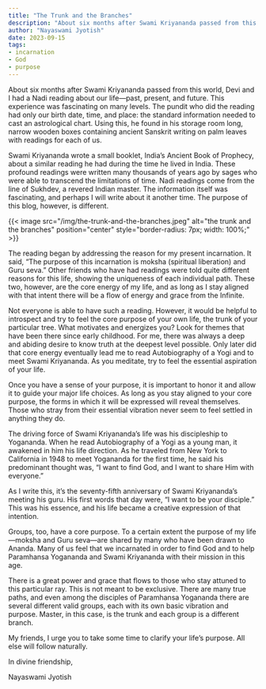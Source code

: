 ```yaml
---
title: "The Trunk and the Branches"
description: "About six months after Swami Kriyananda passed from this world, Devi and I had a Nadi reading about our life—past, present, and future. This experience was fascinating on many levels. The pundit who did the reading had only our birth date, time, and place: the standard information needed to cast an astrological chart. Using this, he found in his storage room long, narrow wooden boxes containing ancient Sanskrit writing on palm leaves with readings for each of us."
author: "Nayaswami Jyotish"
date: 2023-09-15
tags:
- incarnation
- God
- purpose
---
```


About six months after Swami Kriyananda passed from this world, Devi and I had a Nadi reading about our life—past, present, and future. This experience was fascinating on many levels. The pundit who did the reading had only our birth date, time, and place: the standard information needed to cast an astrological chart. Using this, he found in his storage room long, narrow wooden boxes containing ancient Sanskrit writing on palm leaves with readings for each of us.

Swami Kriyananda wrote a small booklet, India’s Ancient Book of Prophecy, about a similar reading he had during the time he lived in India. These profound readings were written many thousands of years ago by sages who were able to transcend the limitations of time. Nadi readings come from the line of Sukhdev, a revered Indian master. The information itself was fascinating, and perhaps I will write about it another time. The purpose of this blog, however, is different.

{{< image src="/img/the-trunk-and-the-branches.jpeg" alt="the trunk and the branches" position="center" style="border-radius: 7px; width: 100%;" >}}

The reading began by addressing the reason for my present incarnation. It said, “The purpose of this incarnation is moksha (spiritual liberation) and Guru seva.” Other friends who have had readings were told quite different reasons for this life, showing the uniqueness of each individual path. These two, however, are the core energy of my life, and as long as I stay aligned with that intent there will be a flow of energy and grace from the Infinite.

Not everyone is able to have such a reading. However, it would be helpful to introspect and try to feel the core purpose of your own life, the trunk of your particular tree. What motivates and energizes you? Look for themes that have been there since early childhood. For me, there was always a deep and abiding desire to know truth at the deepest level possible. Only later did that core energy eventually lead me to read Autobiography of a Yogi and to meet Swami Kriyananda. As you meditate, try to feel the essential aspiration of your life.

Once you have a sense of your purpose, it is important to honor it and allow it to guide your major life choices. As long as you stay aligned to your core purpose, the forms in which it will be expressed will reveal themselves. Those who stray from their essential vibration never seem to feel settled in anything they do.

The driving force of Swami Kriyananda’s life was his discipleship to Yogananda. When he read Autobiography of a Yogi as a young man, it awakened in him his life direction. As he traveled from New York to California in 1948 to meet Yogananda for the first time, he said his predominant thought was, “I want to find God, and I want to share Him with everyone.”

As I write this, it’s the seventy-fifth anniversary of Swami Kriyananda’s meeting his guru. His first words that day were, “I want to be your disciple.” This was his essence, and his life became a creative expression of that intention.

Groups, too, have a core purpose. To a certain extent the purpose of my life—moksha and Guru seva—are shared by many who have been drawn to Ananda. Many of us feel that we incarnated in order to find God and to help Paramhansa Yogananda and Swami Kriyananda with their mission in this age.

There is a great power and grace that flows to those who stay attuned to this particular ray. This is not meant to be exclusive. There are many true paths, and even among the disciples of Paramhansa Yogananda there are several different valid groups, each with its own basic vibration and purpose. Master, in this case, is the trunk and each group is a different branch.

My friends, I urge you to take some time to clarify your life’s purpose. All else will follow naturally.

In divine friendship,

Nayaswami Jyotish
